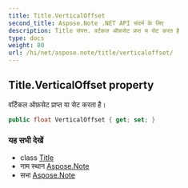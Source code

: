 ```yaml
---
title: Title.VerticalOffset
second_title: Aspose.Note .NET API संदर्भ के लिए
description: Title संपत्त. वर्टकल ऑफ़सेट प्रप्त य सेट करत है
type: docs
weight: 80
url: /hi/net/aspose.note/title/verticaloffset/
---
```

## Title.VerticalOffset property

वर्टिकल ऑफ़सेट प्राप्त या सेट करता है।

```csharp
public float VerticalOffset { get; set; }
```

### यह सभी देखें

* class [Title](../)
* नाम स्थान [Aspose.Note](../../title/)
* सभा [Aspose.Note](../../../)


